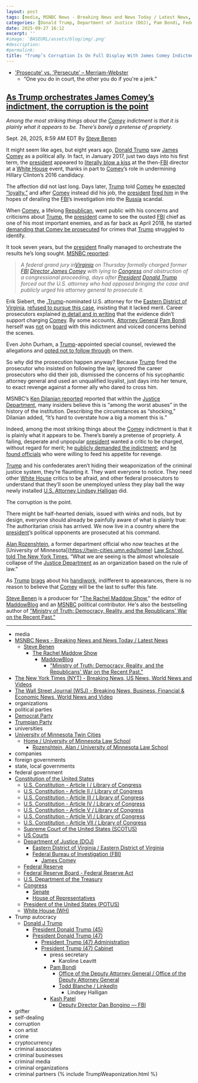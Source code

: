 ```yaml
---
layout: post
tags: [media, MSNBC News - Breaking News and News Today / Latest News, Steve Benen, The Rachel Maddow Show, MaddowBlog, “Ministry of Truth –  Democracy Reality and the Republicans’ War on the Recent Past.”, The New York Times (NYT) - Breaking News US News World News and Videos, The Wall Street Journal (WSJ) - Breaking News Business Financial & Economic News World News and Video, organizations, political parties, Democrat Party, Trumpian Party, universities, University of Minnesota Twin Cities, Home / University of Minnesota Law School, Rozenshtein Alan / University of Minnesota Law School, companies, foreign governments, state local governments, federal government, Constitution of the United States, U.S. Constitution - Article I / Library of Congress, U.S. Constitution - Article II / Library of Congress, U.S. Constitution - Article III / Library of Congress, U.S. Constitution - Article IV / Library of Congress, U.S. Constitution - Article V / Library of Congress, U.S. Constitution - Article VI / Library of Congress, U.S. Constitution - Article VII / Library of Congress, Supreme Court of the United States (SCOTUS), US Courts, Department of Justice (DOJ), Eastern District of Virginia / Eastern District of Virginia, Federal Bureau of Investigation (FBI), James Comey, Federal Reserve, Federal Reserve Board - Federal Reserve Act, U.S. Department of the Treasury, Congress, Senate, House of Representatives, President of the United States (POTUS), White House (WH), Trump autocracy, Donald J Trump, President Donald Trump (45), President Donald Trump (47), President Trump (47) Administration, President Trump (47) Cabinet, press secretary, Karoline Leavitt, Pam Bondi, Office of the Deputy Attorney General / Office of the Deputy Attorney General, Todd Blanche / LinkedIn, Lindsey Halligan, Kash Patel, Deputy Director Dan Bongino — FBI, grifter, self-dealing, corruption, con artist, crime, cryptocurrency, criminal associates, criminal businesses, criminal media, criminal organizations, criminal partners]
categories: [Donald Trump, Department of Justice (DOJ), Pam Bondi, Federal Bureau of Investigation (FBI), James Comey, weaponization]
date: 2025-09-27 16:12
excerpt: ''
#image: 'BASEURL/assets/blog/img/.png'
#description:
#permalink:
title: "Trump’s Corruption Is On Full Display With James Comey Indictment"
---
```


- ['Prosecute' vs. 'Persecute' – Merriam-Webster](https://www.merriam-webster.com/grammar/prosecuted-vs-persecuted-usage)
    - “One you do in court, the other you do if you're a jerk.”

## [As Trump orchestrates James Comey’s indictment, the corruption is the point](https://www.msnbc.com/rachel-maddow-show/maddowblog/trump-orchestrates-james-comey-indictment-fbi-justice-corruption-rcna233857)

*Among the most striking things about the [Comey](https://www.fbi.gov/history/directors/james-b-comey) indictment is that it is plainly what it appears to be. There’s barely a pretense of propriety.*

Sept. 26, 2025, 8:59 AM EDT
By [Steve Benen](https://www.msnbc.com/author/steve-benen-ncpn433601)

It might seem like ages, but eight years ago, [Donald Trump](https://www.donaldjtrump.com/) saw [James Comey](https://www.fbi.gov/history/directors/james-b-comey) as a political ally. In fact, in January 2017, just two days into his first term, the [president](https://www.whitehouse.gov/) appeared to [literally blow a kiss](https://www.msnbc.com/rachel-maddow-show/trump-thanks-the-fbi-director-accused-helping-his-campaign-msna946586) at the then-[FBI](https://www.fbi.gov/) director at a [White House](https://www.whitehouse.gov/) event, thanks in part to [Comey](https://www.fbi.gov/history/directors/james-b-comey)’s role in undermining Hillary Clinton’s 2016 candidacy.

The affection did not last long. Days later, [Trump](https://www.donaldjtrump.com/) told [Comey](https://www.fbi.gov/history/directors/james-b-comey) he [expected “loyalty,”](https://www.msnbc.com/rachel-maddow-show/comey-says-trump-demanded-loyalty-private-meeting-msna994436) and after [Comey](https://www.fbi.gov/history/directors/james-b-comey) instead did his job, the [president](https://www.whitehouse.gov/) [fired him](https://www.msnbc.com/rachel-maddow-show/maddowblog/trump-says-bit-too-much-about-james-comey-s-fbi-n1285383) in the hopes of derailing the [FBI](https://www.fbi.gov/)’s investigation into the [Russia](http://government.ru/) scandal.

When [Comey](https://www.fbi.gov/history/directors/james-b-comey), a lifelong [Republican](https://www.gop.com/), went public with his concerns and criticisms about [Trump](https://www.donaldjtrump.com/), the [president](https://www.whitehouse.gov/) came to see the ousted [FBI](https://www.fbi.gov/) chief as one of his most important enemies, and as far back as April 2018, he started [demanding that Comey be prosecuted](https://www.msnbc.com/rachel-maddow-show/trump-says-comey-slime-ball-calls-his-criminal-prosecution-msna1089946) for crimes that [Trump](https://www.donaldjtrump.com/) struggled to identify.

It took seven years, but the [president](https://www.whitehouse.gov/) finally managed to orchestrate the results he’s long sought. [MSNBC reported](https://www.msnbc.com/msnbc/news/james-comey-indictment-congress-fbi-director-rcna233691):

> *A federal grand jury in[Virginia](https://www.virginia.gov/) on Thursday formally charged former [FBI](https://www.fbi.gov/) [Director James Comey](https://www.fbi.gov/history/directors/james-b-comey) with lying to [Congress](https://www.congress.gov/) and obstruction of a congressional proceeding, days after [President](https://www.whitehouse.gov/) [Donald Trump](https://www.donaldjtrump.com/) forced out the U.S. attorney who had opposed bringing the case and publicly urged his attorney general to prosecute it.*

Erik Siebert, the [.Trump](https://www.donaldjtrump.com/)-nominated U.S. attorney for the [Eastern District of Virginia](https://www.justice.gov/usao-edva), [refused to pursue this case](https://www.msnbc.com/rachel-maddow-show/maddowblog/forcing-disobedient-prosecutor-trumps-new-nominee-makes-matters-worse-rcna232922), insisting that it lacked merit. Career prosecutors explained [in detail and in writing](https://www.msnbc.com/msnbc/news/former-fbi-director-james-comey-facing-imminent-indictment-threat-rcna233539) that the evidence didn’t support charging [Comey](https://www.fbi.gov/history/directors/james-b-comey). By some accounts, [Attorney General](https://www.justice.gov/) [Pam Bondi](https://www.justice.gov/ag/staff-profile/meet-attorney-general) herself was [not](https://www.wsj.com/us-news/law/justice-department-officials-race-to-charge-james-comey-as-deadline-looms-4da7c71f?mod=hp_lead_pos2) on [board](https://politicalwire.com/2025/09/25/pam-bondi-has-concerns-over-indicting-james-comey/) with this indictment and voiced concerns behind the scenes.

Even John Durham, a [Trump](https://www.donaldjtrump.com/)-appointed special counsel, reviewed the allegations and [opted not to follow through](https://www.msnbc.com/msnbc/news/james-comey-indictment-congress-fbi-director-rcna233691) on them.

So why did the prosecution happen anyway? Because [Trump](https://www.donaldjtrump.com/) fired the prosecutor who insisted on following the law, ignored the career prosecutors who did their job, dismissed the concerns of his sycophantic attorney general and used an unqualified loyalist, just days into her tenure, to exact revenge against a former ally who dared to cross him.

MSNBC’s [Ken Dilanian reported](https://x.com/DilanianMSNBC/status/1971353961375596668) reported that within the [Justice Department](https://www.justice.gov/), many insiders believe this is “among the worst abuses” in the history of the institution. Describing the circumstances as “shocking,” Dilanian added, “It’s hard to overstate how a big a moment this is.”

Indeed, among the most striking things about the [Comey](https://www.fbi.gov/history/directors/james-b-comey) indictment is that it is plainly what it appears to be. There’s barely a pretense of propriety. A failing, desperate and unpopular [president](https://www.whitehouse.gov/) wanted a critic to be charged, without regard for merit; he [publicly demanded the indictment](https://www.msnbc.com/rachel-maddow-show/maddowblog/trumps-directive-ag-bondi-seen-impeachment-level-scandal-rcna232888); and [he found officials](https://www.msnbc.com/rachel-maddow-show/maddowblog/white-house-lawyer-takes-key-prosecutors-office-scandalous-circumstanc-rcna233233) who were willing to feed his appetite for revenge.

[Trump](https://www.donaldjtrump.com/) and his confederates aren’t hiding their weaponization of the criminal justice system, they’re flaunting it. They want everyone to notice. They need other [White House](https://www.whitehouse.gov/) critics to be afraid, and other federal prosecutors to understand that they’ll soon be unemployed unless they play ball the way newly installed [U.S. Attorney Lindsey Halligan](https://www.justice.gov/usao-edva) did.

The corruption is the point.

There might be half-hearted denials, issued with winks and nods, but by design, everyone should already be painfully aware of what is plainly true: The authoritarian crisis has arrived. We now live in a country where the [president](https://www.whitehouse.gov/)’s political opponents are prosecuted at his command.

[Alan Rozenshtein](https://law.umn.edu/profiles/alan-rozenshtein), a former department official who now teaches at the [University of Minnesota[(https://twin-cities.umn.edu/home) [Law School](https://law.umn.edu/), [told The New York Times](https://www.nytimes.com/2025/09/25/us/politics/trump-retribution-comey-indictment.html), “What we are seeing is the almost wholesale collapse of the [Justice Department](https://www.justice.gov/) as an organization based on the rule of law.”

As [Trump](https://www.donaldjtrump.com/) [brags](https://truthsocial.com/@realDonaldTrump/posts/115267513846352215) about his [handiwork](https://truthsocial.com/@realDonaldTrump/115270236987768479), indifferent to appearances, there is no reason to believe that [Comey](https://www.fbi.gov/history/directors/james-b-comey) will be the last to suffer this fate.

[Steve Benen](https://www.msnbc.com/author/steve-benen-ncpn433601) is a producer for "[The Rachel Maddow Show](https://www.msnbc.com/rachel-maddow-show)," the editor of [MaddowBlog](https://www.msnbc.com/rachel-maddow-show) and an [MSNBC](https://www.msnbc.com/) political contributor. He's also the bestselling author of ["Ministry of Truth: Democracy, Reality, and the Republicans' War on the Recent Past."](https://www.harpercollins.com/products/ministry-of-truth-steve-benen)

----
- media
- [MSNBC News - Breaking News and News Today / Latest News](https://www.msnbc.com/)
    - [Steve Benen](https://www.msnbc.com/author/steve-benen-ncpn433601)
        - [The Rachel Maddow Show](https://www.msnbc.com/rachel-maddow-show)
            - [MaddowBlog](https://www.msnbc.com/rachel-maddow-show)
                - ["Ministry of Truth: Democracy, Reality, and the Republicans' War on the Recent Past."](https://www.harpercollins.com/products/ministry-of-truth-steve-benen)
- [The New York Times (NYT) - Breaking News, US News, World News and Videos](https://www.nytimes.com/)
- [The Wall Street Journal (WSJ) - Breaking News, Business, Financial & Economic News, World News and Video](https://www.wsj.com/)
- organizations
- political parties
- [Democrat Party](https://www.democrats.org/)
- [Trumpian Party](https://www.gop.com/)
- universities
- [University of Minnesota Twin Cities](https://twin-cities.umn.edu/home)
    - [Home / University of Minnesota Law School](https://law.umn.edu/)
        - [Rozenshtein, Alan / University of Minnesota Law School](https://law.umn.edu/profiles/alan-rozenshtein)
- companies
- foreign governments
- state, local governments 
- federal government
- [Constitution of the United States](https://constitution.congress.gov/constitution/)
    - [U.S. Constitution - Article I / Library of Congress](https://constitution.congress.gov/constitution/article-1/)
    - [U.S. Constitution - Article II / Library of Congress](https://constitution.congress.gov/constitution/article-2/)
    - [U.S. Constitution - Article III / Library of Congress](https://constitution.congress.gov/constitution/article-3/)
    - [U.S. Constitution - Article IV / Library of Congress](https://constitution.congress.gov/constitution/article-4/)
    - [U.S. Constitution - Article V / Library of Congress](https://constitution.congress.gov/constitution/article-5/)
    - [U.S. Constitution - Article VI / Library of Congress](https://constitution.congress.gov/constitution/article-6/)
    - [U.S. Constitution - Article VII / Library of Congress](https://constitution.congress.gov/constitution/article-7/)
    - [Supreme Court of the United States (SCOTUS)](https://www.supremecourt.gov/)
    - [US Courts](https://www.uscourts.gov/)
    - [Department of Justice (DOJ)](https://www.justice.gov/)
        - [Eastern District of Virginia / Eastern District of Virginia](https://www.justice.gov/usao-edva)
        - [Federal Bureau of Investigation (FBI)](https://www.fbi.gov/)
            - [James Comey](https://www.fbi.gov/history/directors/james-b-comey)
    - [Federal Reserve](https;//www.federalreserve.gov/)
    - [Federal Reserve Board - Federal Reserve Act](https://www.federalreserve.gov/aboutthefed/fract.htm)
    - [U.S. Department of the Treasury](https://home.treasury.gov/)
    - [Congress](https://www.congress.gov/)
        - [Senate](https://www.senate.gov/)
        - [House of Representatives](https://www.house.gov/)
     - [President of the United States (POTUS)](https://www.whitehouse.gov/)
    - [White House (WH)](https://www.whitehouse.gov/)
- Trump autocracy
    - [Donald J Trump](https://www.donaldjtrump.com/)
        - [President Donald Trump (45)](https://trumpwhitehouse.archives.gov/)
        - [President Donald Trump (47)](https://www.whitehouse.gov/administration/donald-j-trump/)
            - [President Trump (47) Administration](https://www.whitehouse.gov/administration/)
            - [President Trump (47) Cabinet](https://www.whitehouse.gov/administration/the-cabinet/)
                - press secretary
                    - Karoline Leavitt
                - [Pam Bondi](https://www.justice.gov/ag/staff-profile/meet-attorney-general)
                    - [Office of the Deputy Attorney General / Office of the Deputy Attorney General](https://www.justice.gov/dag)
                    - [Todd Blanche / LinkedIn](https://www.linkedin.com/in/toddblanche/)
                        - Lindsey Halligan
                - [Kash Patel](https://www.fbi.gov/about/leadership-and-structure/director-patel)
                    - [Deputy Director Dan Bongino — FBI](https://www.fbi.gov/about/leadership-and-structure/deputy-director-dan-bongino)
- grifter
- self-dealing
- corruption
- con artist
- crime
- cryptocurrency
- criminal associates
- criminal businesses
- criminal media
- criminal organizations
- criminal partners
{% include TrumpWeaponization.html %}
